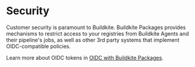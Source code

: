# Security

Customer security is paramount to Buildkite. Buildkite Packages provides mechanisms to restrict access to your registries from Buildkite Agents and their pipeline's jobs, as well as other 3rd party systems that implement OIDC-compatible policies.

Learn more about OIDC tokens in [OIDC with Buildkite Packages](/docs/packages/security/oidc).
